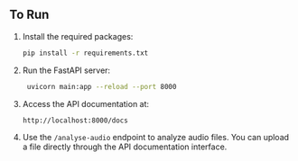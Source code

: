 ## To Run
1. Install the required packages:
   ```bash
   pip install -r requirements.txt
   ```
2. Run the FastAPI server:
   ```bash
    uvicorn main:app --reload --port 8000
    ```
3. Access the API documentation at:
   ```
   http://localhost:8000/docs
   ```
4. Use the `/analyse-audio` endpoint to analyze audio files. You can upload a file directly through the API documentation interface.

